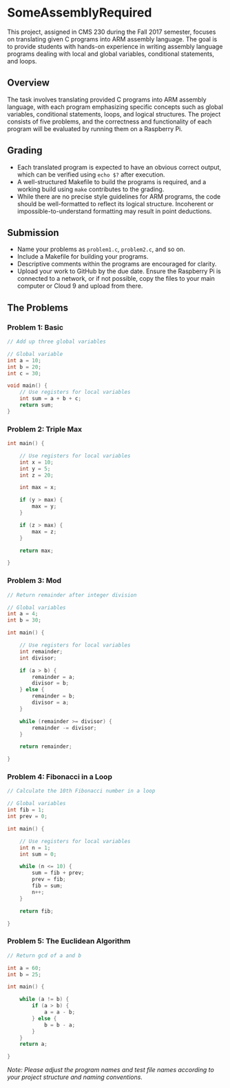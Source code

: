 # SomeAssemblyRequired #

This project, assigned in CMS 230 during the Fall 2017 semester, focuses on translating given C programs into ARM assembly language. The goal is to provide students with hands-on experience in writing assembly language programs dealing with local and global variables, conditional statements, and loops.

## Overview

The task involves translating provided C programs into ARM assembly language, with each program emphasizing specific concepts such as global variables, conditional statements, loops, and logical structures. The project consists of five problems, and the correctness and functionality of each program will be evaluated by running them on a Raspberry Pi.

## Grading

- Each translated program is expected to have an obvious correct output, which can be verified using `echo $?` after execution. 
- A well-structured Makefile to build the programs is required, and a working build using `make` contributes to the grading.
- While there are no precise style guidelines for ARM programs, the code should be well-formatted to reflect its logical structure. Incoherent or impossible-to-understand formatting may result in point deductions.

## Submission

- Name your problems as `problem1.c`, `problem2.c`, and so on.
- Include a Makefile for building your programs.
- Descriptive comments within the programs are encouraged for clarity.
- Upload your work to GitHub by the due date. Ensure the Raspberry Pi is connected to a network, or if not possible, copy the files to your main computer or Cloud 9 and upload from there.

## The Problems

### Problem 1: Basic

```c
// Add up three global variables

// Global variable 
int a = 10;
int b = 20; 
int c = 30;

void main() { 
    // Use registers for local variables 
    int sum = a + b + c; 
    return sum; 
}
```

### Problem 2: Triple Max

```c
int main() {

    // Use registers for local variables 
    int x = 10; 
    int y = 5; 
    int z = 20;

    int max = x;

    if (y > max) { 
        max = y; 
    }

    if (z > max) { 
        max = z; 
    }

    return max;

}
```

### Problem 3: Mod

```c
// Return remainder after integer division

// Global variables 
int a = 4; 
int b = 30;

int main() {

    // Use registers for local variables 
    int remainder; 
    int divisor;

    if (a > b) { 
        remainder = a; 
        divisor = b; 
    } else { 
        remainder = b; 
        divisor = a; 
    }

    while (remainder >= divisor) { 
        remainder -= divisor; 
    }

    return remainder;

}
```

### Problem 4: Fibonacci in a Loop

```c
// Calculate the 10th Fibonacci number in a loop

// Global variables 
int fib = 1; 
int prev = 0;

int main() {

    // Use registers for local variables 
    int n = 1; 
    int sum = 0;

    while (n <= 10) { 
        sum = fib + prev; 
        prev = fib; 
        fib = sum; 
        n++; 
    }

    return fib;

}
```

### Problem 5: The Euclidean Algorithm

```c
// Return gcd of a and b

int a = 60; 
int b = 25;

int main() {

    while (a != b) { 
        if (a > b) { 
            a = a - b; 
        } else { 
            b = b - a; 
        } 
    } 
    return a;

}
```

*Note: Please adjust the program names and test file names according to your project structure and naming conventions.*
